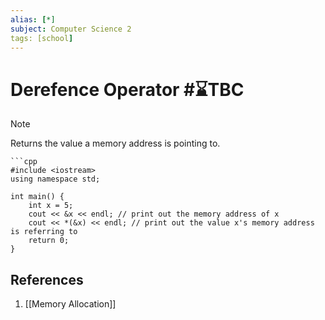 ```yaml
---
alias: [*]
subject: Computer Science 2
tags: [school]
---
```

# Derefence Operator #⌛TBC


> [!note]
> Returns the value a memory address is pointing to.

````ad-example
```cpp
#include <iostream>
using namespace std;

int main() {
	int x = 5;
	cout << &x << endl; // print out the memory address of x
	cout << *(&x) << endl; // print out the value x's memory address is referring to
	return 0;
}
````

## References
1. [[Memory Allocation]]